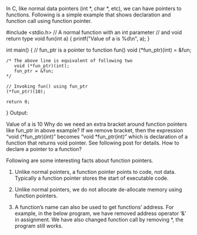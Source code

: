 In C, like normal data pointers (int *, char *, etc), we can have pointers to functions. Following is a simple example that shows declaration and function call using function pointer.


#include <stdio.h>
// A normal function with an int parameter
// and void return type
void fun(int a)
{
    printf("Value of a is %d\n", a);
}
  
int main()
{
    // fun_ptr is a pointer to function fun() 
    void (*fun_ptr)(int) = &fun;
  
    /* The above line is equivalent of following two
       void (*fun_ptr)(int);
       fun_ptr = &fun; 
    */
  
    // Invoking fun() using fun_ptr
    (*fun_ptr)(10);
  
    return 0;
}
Output:

Value of a is 10
Why do we need an extra bracket around function pointers like fun_ptr in above example?
If we remove bracket, then the expression “void (*fun_ptr)(int)” becomes “void *fun_ptr(int)” which is declaration of a function that returns void pointer. See following post for details.
How to declare a pointer to a function?

Following are some interesting facts about function pointers.

 
1) Unlike normal pointers, a function pointer points to code, not data. Typically a function pointer stores the start of executable code.


2) Unlike normal pointers, we do not allocate de-allocate memory using function pointers.

 
3) A function’s name can also be used to get functions’ address. For example, in the below program, we have removed address operator ‘&’ in assignment. We have also changed function call by removing *, the program still works.
